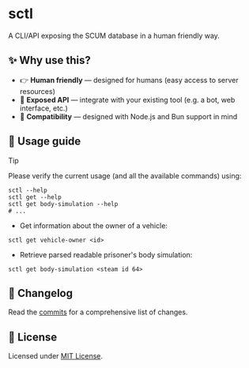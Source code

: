 # sctl

A CLI/API exposing the SCUM database in a human friendly way.

## ✨ Why use this?
- 👉 **Human friendly** — designed for humans (easy access to server resources)
- 🚀 **Exposed API** — integrate with your existing tool (e.g. a bot, web interface, etc.)
- 🤝 **Compatibility** — designed with Node.js and Bun support in mind

## 🚀 Usage guide

> [!TIP]
> Please verify the current usage (and all the available commands) using:
> ```shell
> sctl --help
> sctl get --help
> sctl get body-simulation --help
> # ...
> ```

- Get information about the owner of a vehicle:
```shell
sctl get vehicle-owner <id>
```

- Retrieve parsed readable prisoner's body simulation:
```shell
sctl get body-simulation <steam id 64>
```

## 📝 Changelog

Read the [commits](../../commits) for a comprehensive list of changes.

## 📜 License

Licensed under [MIT License](LICENSE).
